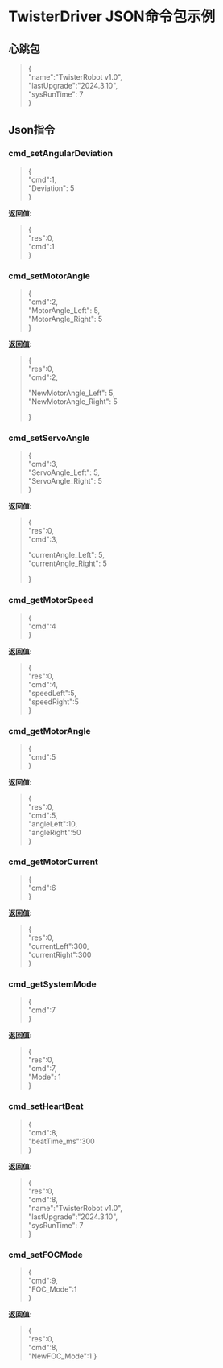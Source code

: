# TwisterDriver JSON命令包示例

## 心跳包

>{   	
>   "name":"TwisterRobot v1.0",     	
>   "lastUpgrade":"2024.3.10",   	
>   "sysRunTime": 7   	
>}

## Json指令
### 	cmd_setAngularDeviation

>{  	
>   "cmd":1,  	
>   "Deviation": 5  	
>}

**返回值:**

>{  	
>   "res":0,     	
>   "cmd":1     	
>}

### cmd_setMotorAngle

> {  	
> "cmd":2,  	
> "MotorAngle_Left": 5,    	
> "MotorAngle_Right": 5  	
> }

**返回值:**

> {  	
> "res":0,     	
> "cmd":2,
>
> "NewMotorAngle_Left": 5,    	
> "NewMotorAngle_Right": 5  	
>
> }

### 	cmd_setServoAngle

>{  	
>   "cmd":3,  	
>   "ServoAngle_Left": 5,    	
>   "ServoAngle_Right": 5  	
>}

**返回值:**

>{  	
>"res":0,     	
>"cmd":3,
>
>"currentAngle_Left": 5,    	
>"currentAngle_Right": 5  	
>
>}
>	

### cmd_getMotorSpeed

>{  	
>   "cmd":4   	
>}

**返回值:**

>{  	
>"res":0,     	
>"cmd":4,    	
>"speedLeft":5,  	
>"speedRight":5  	
>}
>
### 	cmd_getMotorAngle

>{  	
>   "cmd":5   	
>}

**返回值:**

>{  	
>"res":0,     	
>"cmd":5,     	
>"angleLeft":10,  	
>"angleRight":50  	
>}
>
### 	cmd_getMotorCurrent

>{  	
>   "cmd":6   	
>}

**返回值:**
>{  	
>   "res":0,     	
>   "currentLeft":300,  	
>   "currentRight":300  	
>}
### 	cmd_getSystemMode

>{  	
>   "cmd":7     	
>}

**返回值:**

>{  	
>   "res":0,     	
>   "cmd":7,     	
>   "Mode": 1   	
>}

### 	cmd_setHeartBeat

>{  	
>   "cmd":8,     	
>   "beatTime_ms":300   	
>}

**返回值:**
>{  	
>   "res":0,     	
>   "cmd":8,     	
>   "name":"TwisterRobot v1.0",     	
>   "lastUpgrade":"2024.3.10",   	
>   "sysRunTime": 7   	
>}

### cmd_setFOCMode

> {  	
> "cmd":9,     	
> "FOC_Mode":1   	
> }

**返回值:**

> {  	
> "res":0,     	
> "cmd":8,     	
>  "NewFOC_Mode":1
> }